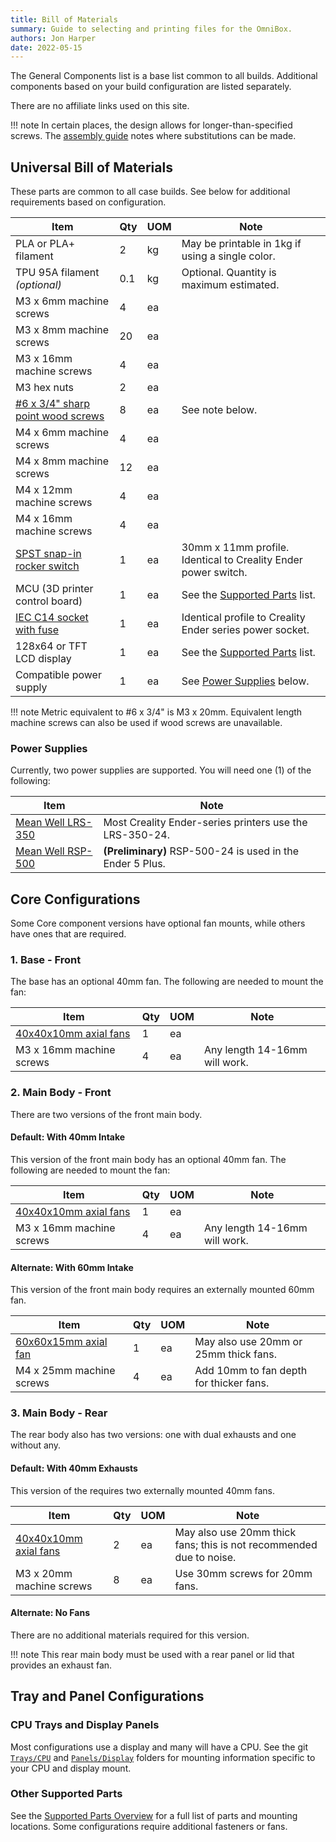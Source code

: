 ```yaml
---
title: Bill of Materials
summary: Guide to selecting and printing files for the OmniBox.
authors: Jon Harper
date: 2022-05-15
---
```


The General Components list is a base list common to all builds. Additional components based on your build configuration are listed separately.

There are no affiliate links used on this site.

!!! note
    In certain places, the design allows for longer-than-specified screws. The [assembly guide](assembly/index.md) notes where substitutions can be made.

## Universal Bill of Materials

These parts are common to all case builds. See below for additional requirements based on configuration.

| Item                                   | Qty | UOM | Note                                                     |
|----------------------------------------|-----|-----|----------------------------------------------------------|
| PLA or PLA+ filament                   | 2   | kg  | May be printable in 1kg if using a single color.         |
| TPU 95A filament *(optional)*          | 0.1 | kg  | Optional. Quantity is maximum estimated.                 |
| M3 x 6mm machine screws                | 4   | ea  |                                                          |
| M3 x 8mm machine screws                | 20  | ea  |                                                          |
| M3 x 16mm machine screws               | 4   | ea  |                                                          |
| M3 hex nuts                            | 2   | ea  |                                                          |
| [#6 x 3/4" sharp point wood screws][1] | 8   | ea  | See note below.                                          |
| M4 x 6mm machine screws                | 4   | ea  |                                                          |
| M4 x 8mm machine screws                | 12  | ea  |                                                          |
| M4 x 12mm machine screws               | 4   | ea  |                                                          |
| M4 x 16mm machine screws               | 4   | ea  |                                                          |
| [SPST snap-in rocker switch][2]        | 1   | ea  | 30mm x 11mm profile. Identical to Creality Ender power switch. |
| MCU (3D printer control board)         | 1   | ea  | See the [Supported Parts][8] list.                       |
| [IEC C14 socket with fuse][3]          | 1   | ea  | Identical profile to Creality Ender series power socket. |
| 128x64 or TFT LCD display              | 1   | ea  | See the [Supported Parts][8] list.                       |
| Compatible power supply                | 1   | ea  | See [Power Supplies](#power-supplies) below.             |

!!! note
    Metric equivalent to #6 x 3/4" is M3 x 20mm. Equivalent length machine screws can also be used if wood screws are unavailable.

### Power Supplies

Currently, two power supplies are supported. You will need one (1) of the following:

| Item                              | Note                                                     |
|-----------------------------------|----------------------------------------------------------|
| [Mean Well LRS-350][4]            | Most Creality Ender-series printers use the LRS-350-24.  |
| [Mean Well RSP-500][5]            | **(Preliminary)** RSP-500-24 is used in the Ender 5 Plus.  |

## Core Configurations

Some Core component versions have optional fan mounts, while others have ones that are required.

### 1. Base - Front

The base has an optional 40mm fan. The following are needed to mount the fan:

| Item                              | Qty | UOM | Note                                                     |
|-----------------------------------|-----|-----|----------------------------------------------------------|
| [40x40x10mm axial fans][6]        | 1   | ea  |                                                          |
| M3 x 16mm machine screws          | 4   | ea	| Any length 14-16mm will work.                            |

### 2. Main Body - Front

There are two versions of the front main body.

#### Default: With 40mm Intake

This version of the front main body has an optional 40mm fan. The following are needed to mount the fan:

| Item                              | Qty | UOM | Note                                                     |
|-----------------------------------|-----|-----|----------------------------------------------------------|
| [40x40x10mm axial fans][6]        | 1   | ea  |                                                          |
| M3 x 16mm machine screws          | 4   | ea	| Any length 14-16mm will work.                            |

#### Alternate: With 60mm Intake

This version of the front main body requires an externally mounted 60mm fan.

| Item                              | Qty | UOM | Note                                                     |
|-----------------------------------|-----|-----|----------------------------------------------------------|
| [60x60x15mm axial fan][7]         | 1   | ea  | May also use 20mm or 25mm thick fans.                    |
| M4 x 25mm machine screws          | 4   | ea  | Add 10mm to fan depth for thicker fans.                  |

### 3. Main Body - Rear

The rear body also has two versions: one with dual exhausts and one without any.

#### Default: With 40mm Exhausts

This version of the requires two externally mounted 40mm fans.

| Item                              | Qty | UOM | Note                                                     |
|-----------------------------------|-----|-----|----------------------------------------------------------|
| [40x40x10mm axial fans][6]        | 2   | ea  | May also use 20mm thick fans; this is not recommended due to noise. |
| M3 x 20mm machine screws          | 8   | ea	| Use 30mm screws for 20mm fans.                           |

#### Alternate: No Fans

There are no additional materials required for this version. 

!!! note
    This rear main body must be used with a rear panel or lid that provides an exhaust fan.

## Tray and Panel Configurations

### CPU Trays and Display Panels

Most configurations use a display and many will have a CPU. See the git [`Trays/CPU`][9] and [`Panels/Display`][10] folders for mounting information specific to your CPU and display mount.

### Other Supported Parts

See the [Supported Parts Overview][8] for a full list of parts and mounting locations. Some configurations require additional fasteners or fans.

[1]: https://www.amazon.com/gp/product/B08LV4D8SB
[2]: https://www.amazon.com/gp/product/B07QQ22DTB
[3]: https://www.amazon.com/gp/product/B081ZFHRGW
[4]: https://www.meanwell.com/webapp/product/search.aspx?prod=LRS-350
[5]: https://www.meanwell.com/webapp/product/search.aspx?prod=RSP-500
[6]: https://www.amazon.com/dp/B08R9L9YR2
[7]: https://www.amazon.com/Wathai-Exhaust-Cooler-Brushless-Cooling/dp/B07Q2JRYZR
[8]: support/index.md
[9]: https://github.com/jon-harper/OmniBox/tree/main/Trays/CPU
[10]: https://github.com/jon-harper/OmniBox/tree/main/Panels/Display